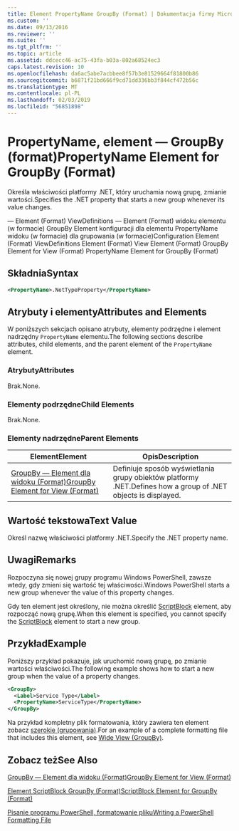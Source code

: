 ```yaml
---
title: Element PropertyName GroupBy (Format) | Dokumentacja firmy Microsoft
ms.custom: ''
ms.date: 09/13/2016
ms.reviewer: ''
ms.suite: ''
ms.tgt_pltfrm: ''
ms.topic: article
ms.assetid: ddcecc46-ac75-43fa-b03a-802a68524ec3
caps.latest.revision: 10
ms.openlocfilehash: da6ac5abe7acbbee8f57b3e81529664f81800b86
ms.sourcegitcommit: b6871f21bd666f9cd71dd336bb3f844cf472b56c
ms.translationtype: MT
ms.contentlocale: pl-PL
ms.lasthandoff: 02/03/2019
ms.locfileid: "56851898"
---
```

# <a name="propertyname-element-for-groupby-format"></a><span data-ttu-id="8afd2-102">PropertyName, element — GroupBy (format)</span><span class="sxs-lookup"><span data-stu-id="8afd2-102">PropertyName Element for GroupBy (Format)</span></span>

<span data-ttu-id="8afd2-103">Określa właściwości platformy .NET, który uruchamia nową grupę, zmianie wartości.</span><span class="sxs-lookup"><span data-stu-id="8afd2-103">Specifies the .NET property that starts a new group whenever its value changes.</span></span>

<span data-ttu-id="8afd2-104">— Element (Format) ViewDefinitions — Element (Format) widoku elementu (w formacie) GroupBy Element konfiguracji dla elementu PropertyName widoku (w formacie) dla grupowania (w formacie)</span><span class="sxs-lookup"><span data-stu-id="8afd2-104">Configuration Element (Format) ViewDefinitions Element (Format) View Element (Format) GroupBy Element for View (Format) PropertyName Element for GroupBy (Format)</span></span>

## <a name="syntax"></a><span data-ttu-id="8afd2-105">Składnia</span><span class="sxs-lookup"><span data-stu-id="8afd2-105">Syntax</span></span>

```xml
<PropertyName>.NetTypeProperty</PropertyName>
```

## <a name="attributes-and-elements"></a><span data-ttu-id="8afd2-106">Atrybuty i elementy</span><span class="sxs-lookup"><span data-stu-id="8afd2-106">Attributes and Elements</span></span>

<span data-ttu-id="8afd2-107">W poniższych sekcjach opisano atrybuty, elementy podrzędne i element nadrzędny `PropertyName` elementu.</span><span class="sxs-lookup"><span data-stu-id="8afd2-107">The following sections describe attributes, child elements, and the parent element of the `PropertyName` element.</span></span>

### <a name="attributes"></a><span data-ttu-id="8afd2-108">Atrybuty</span><span class="sxs-lookup"><span data-stu-id="8afd2-108">Attributes</span></span>

<span data-ttu-id="8afd2-109">Brak.</span><span class="sxs-lookup"><span data-stu-id="8afd2-109">None.</span></span>

### <a name="child-elements"></a><span data-ttu-id="8afd2-110">Elementy podrzędne</span><span class="sxs-lookup"><span data-stu-id="8afd2-110">Child Elements</span></span>

<span data-ttu-id="8afd2-111">Brak.</span><span class="sxs-lookup"><span data-stu-id="8afd2-111">None.</span></span>

### <a name="parent-elements"></a><span data-ttu-id="8afd2-112">Elementy nadrzędne</span><span class="sxs-lookup"><span data-stu-id="8afd2-112">Parent Elements</span></span>

|<span data-ttu-id="8afd2-113">Element</span><span class="sxs-lookup"><span data-stu-id="8afd2-113">Element</span></span>|<span data-ttu-id="8afd2-114">Opis</span><span class="sxs-lookup"><span data-stu-id="8afd2-114">Description</span></span>|
|-------------|-----------------|
|[<span data-ttu-id="8afd2-115">GroupBy — Element dla widoku (Format)</span><span class="sxs-lookup"><span data-stu-id="8afd2-115">GroupBy Element for View (Format)</span></span>](./groupby-element-for-view-format.md)|<span data-ttu-id="8afd2-116">Definiuje sposób wyświetlania grupy obiektów platformy .NET.</span><span class="sxs-lookup"><span data-stu-id="8afd2-116">Defines how a group of .NET objects is displayed.</span></span>|

## <a name="text-value"></a><span data-ttu-id="8afd2-117">Wartość tekstowa</span><span class="sxs-lookup"><span data-stu-id="8afd2-117">Text Value</span></span>

<span data-ttu-id="8afd2-118">Określ nazwę właściwości platformy .NET.</span><span class="sxs-lookup"><span data-stu-id="8afd2-118">Specify the .NET property name.</span></span>

## <a name="remarks"></a><span data-ttu-id="8afd2-119">Uwagi</span><span class="sxs-lookup"><span data-stu-id="8afd2-119">Remarks</span></span>

<span data-ttu-id="8afd2-120">Rozpoczyna się nowej grupy programu Windows PowerShell, zawsze wtedy, gdy zmieni się wartość tej właściwości.</span><span class="sxs-lookup"><span data-stu-id="8afd2-120">Windows PowerShell starts a new group whenever the value of this property changes.</span></span>

<span data-ttu-id="8afd2-121">Gdy ten element jest określony, nie można określić [ScriptBlock](./scriptblock-element-for-groupby-format.md) element, aby rozpocząć nową grupę.</span><span class="sxs-lookup"><span data-stu-id="8afd2-121">When this element is specified, you cannot specify the [ScriptBlock](./scriptblock-element-for-groupby-format.md) element to start a new group.</span></span>

## <a name="example"></a><span data-ttu-id="8afd2-122">Przykład</span><span class="sxs-lookup"><span data-stu-id="8afd2-122">Example</span></span>

<span data-ttu-id="8afd2-123">Poniższy przykład pokazuje, jak uruchomić nową grupę, po zmianie wartości właściwości.</span><span class="sxs-lookup"><span data-stu-id="8afd2-123">The following example shows how to start a new group when the value of a property changes.</span></span>

```xml
<GroupBy>
  <Label>Service Type</Label>
  <PropertyName>ServiceType</PropertyName>
</GroupBy>

```

<span data-ttu-id="8afd2-124">Na przykład kompletny plik formatowania, który zawiera ten element zobacz [szerokie (grupowania)](./wide-view-groupby.md).</span><span class="sxs-lookup"><span data-stu-id="8afd2-124">For an example of a complete formatting file that includes this element, see [Wide View (GroupBy)](./wide-view-groupby.md).</span></span>

## <a name="see-also"></a><span data-ttu-id="8afd2-125">Zobacz też</span><span class="sxs-lookup"><span data-stu-id="8afd2-125">See Also</span></span>

[<span data-ttu-id="8afd2-126">GroupBy — Element dla widoku (Format)</span><span class="sxs-lookup"><span data-stu-id="8afd2-126">GroupBy Element for View (Format)</span></span>](./groupby-element-for-view-format.md)

[<span data-ttu-id="8afd2-127">Element ScriptBlock GroupBy (Format)</span><span class="sxs-lookup"><span data-stu-id="8afd2-127">ScriptBlock Element for GroupBy (Format)</span></span>](./scriptblock-element-for-groupby-format.md)

[<span data-ttu-id="8afd2-128">Pisanie programu PowerShell, formatowanie pliku</span><span class="sxs-lookup"><span data-stu-id="8afd2-128">Writing a PowerShell Formatting File</span></span>](./writing-a-powershell-formatting-file.md)
